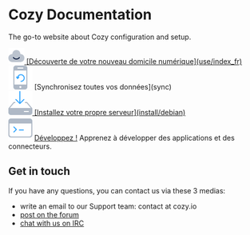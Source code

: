 # Cozy Documentation

The go-to website about Cozy configuration and setup.

<div class="home-actions" markdown="1">

  <div class="home-action">
    <div>
      <a href="../use/index_fr"><img src="../assets/images/home/icon-cloud.svg">
      [Découverte de votre nouveau domicile numérique](use/index_fr)
    </div>
  </div>

  <div class="home-action">
    <div>
      <a href="../sync"><img src="../assets/images/home/icon-phone.svg"></a>
      [Synchronisez toutes vos données](sync)
    </div>
  </div>

  <div class="home-action">
    <div>
      <a href="../install/debian"><img src="../assets/images/home/icon-install.svg">
      [Installez votre propre serveur](install/debian)
    </div>
  </div>

  <div class="home-action">
    <div>
      <a href="/en/dev"><img src="../assets/images/home/icon-dev.svg"></a>
      <a href="/en/dev">Développez&nbsp;!</a>
      Apprenez à développer des applications et des connecteurs.
    </div>
  </div>


</div>

## Get in touch

If you have any questions, you can contact us via these 3 medias:

 - write an email to our Support team: contact at cozy.io
 - [post on the forum](https://forum.cozy.io/)
 - [chat with us on IRC](https://webchat.freenode.net/?channels=cozycloud)

